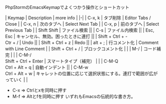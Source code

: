 PhpStormのEmacsKeymapでよくつかう操作とショートカット

| Keymap | Description | more info |
|-|
| C-x, k | タブ削除 | Editor Tabs / Close |
| C-x, n | 次のタブへ | Select Next Tab |
| C-x, p | 前のタブへ | Select Previous Tab |
| Shift Shift | ファイル検索 ||
| C-s | ファイル内検索 ||
| Esc, Esc | キャンセル、無効。困ったときに連打 ||
| Shift + Ctrl + - <br> Ctr + / | Undo ||
| Shift + Ctrl + z | Redo ||
| alt + ; | 行コメント化 | Comment with Line Comment |
| Shift + Ctrl + / | ブロックコメント化 | |
| M-/ | コード補完 | |
| C-M-/ <br> Shift + Ctrl + Enter | スマートタイプ（補完） | |
| C-M-Q <br> Ctrl + Alt + q | 自動インデント ||
| C-M-w <br> Ctrl + Alt + w | キャレットの位置に応じて選択状態にする。連打で範囲が広がっていく | |



* C-x => Ctrlとxを同時に押す
* M-f => Altとfを同時に押す
いずれもEmacsの伝統的な書き方。

